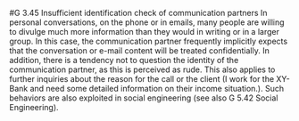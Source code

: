 #G 3.45 Insufficient identification check of communication partners
In personal conversations, on the phone or in emails, many people are willing to divulge much more information than they would in writing or in a larger group. In this case, the communication partner frequently implicitly expects that the conversation or e-mail content will be treated confidentially. In addition, there is a tendency not to question the identity of the communication partner, as this is perceived as rude. This also applies to further inquiries about the reason for the call or the client (I work for the XY-Bank and need some detailed information on their income situation.). Such behaviors are also exploited in social engineering (see also G 5.42 Social Engineering).




